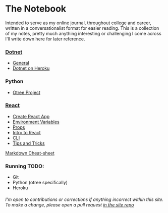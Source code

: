 # The Notebook
Intended to serve as my online journal, throughout college and career, written in a conversationalist format for easier reading. This is a collection of my notes, pretty much anything interesting or challenging I come across I'll write down here for later reference.  


### [Dotnet](Dotnet/index.md)
- [General](DotNet/dotnet.md)
- [Dotnet on Heroku](DotNet/DotNetOnHeroku.md)  

### Python
- [Otree Project](Python/Otree-Projec.md)  

### [React](React/React.md)  
- [Create React App](React/Create-react-app.md)
- [Environment Variables](React/env-variables.md)
- [Props](React/props.md)
- [Intro to React](React/React-Intro.md)
- [CLI](React/React-Native-CLI.md)
- [Tips and Tricks](React/Tips-N-Tricks.md) 


[Markdown Cheat-sheet](https://github.com/adam-p/markdown-here/wiki/Markdown-Cheatsheet)

###  Running TODO: 
* Git
* Python (otree specifically)
* Heroku

###### I'm open to contributions or corrections if anything incorrect within this site. To make a change, please open a pull request [in the site repo](https://github.com/wchesley/The-Notebook)